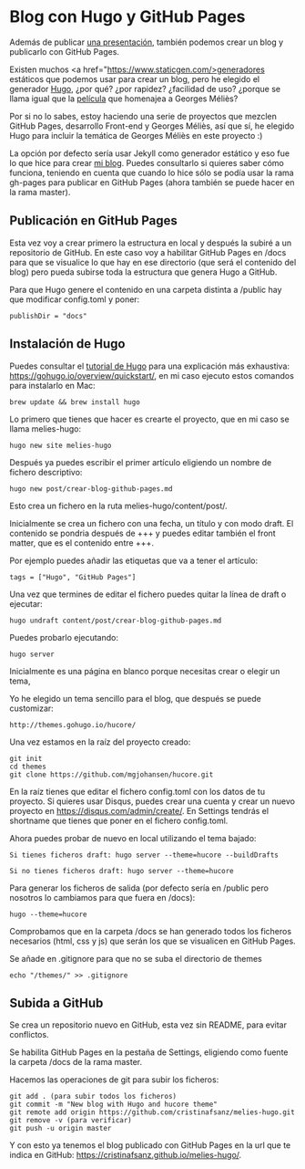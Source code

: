# Blog con Hugo y GitHub Pages

Además de publicar <a href="https://github.com/cristinafsanz/melies-origen">una presentación</a>, también podemos crear un blog y publicarlo con GitHub Pages.

Existen muchos <a href="https://www.staticgen.com/>generadores estáticos</a> que podemos usar para crear un blog, pero he elegido el generador <a href="http://gohugo.io/">Hugo</a>, ¿por qué? ¿por rapidez? ¿facilidad de uso? ¿porque se llama igual que la <a href="https://www.filmaffinity.com/es/film504011.html">película</a> que homenajea a Georges Méliès?

Por si no lo sabes, estoy haciendo una serie de proyectos que mezclen GitHub Pages, desarrollo Front-end y Georges Méliès, así que sí, he elegido Hugo para incluir la temática de Georges Méliès en este proyecto :)

La opción por defecto sería usar Jekyll como generador estático y eso fue lo que hice para crear <a href="http://cristinafsanz.github.io/projects/about/">mi blog</a>. Puedes consultarlo si quieres saber cómo funciona, teniendo en cuenta que cuando lo hice sólo se podía usar la rama gh-pages para publicar en GitHub Pages (ahora también se puede hacer en la rama master).

## Publicación en GitHub Pages 

Esta vez voy a crear primero la estructura en local y después la subiré a un repositorio de GitHub. En este caso voy a habilitar GitHub Pages en /docs para que se visualice lo que hay en ese directorio (que será el contenido del blog) pero pueda subirse toda la estructura que genera Hugo a GitHub.

Para que Hugo genere el contenido en una carpeta distinta a /public hay que modificar config.toml y poner:

	publishDir = "docs"

## Instalación de Hugo

Puedes consultar el <a href="https://gohugo.io/overview/quickstart/">tutorial de Hugo</a> para una explicación más exhaustiva: https://gohugo.io/overview/quickstart/, en mi caso ejecuto estos comandos para instalarlo en Mac:

	brew update && brew install hugo

Lo primero que tienes que hacer es crearte el proyecto, que en mi caso se llama melies-hugo:

	hugo new site melies-hugo

Después ya puedes escribir el primer artículo eligiendo un nombre de fichero descriptivo:

	hugo new post/crear-blog-github-pages.md

Esto crea un fichero en la ruta melies-hugo/content/post/.

Inicialmente se crea un fichero con una fecha, un título y con modo draft. El contenido se pondria después de +++ y puedes editar también el front matter, que es el contenido entre +++.

Por ejemplo puedes añadir las etiquetas que va a tener el artículo:

	tags = ["Hugo", "GitHub Pages"]

Una vez que termines de editar el fichero puedes quitar la línea de draft o ejecutar:

	hugo undraft content/post/crear-blog-github-pages.md

Puedes probarlo ejecutando:

	hugo server

Inicialmente es una página en blanco porque necesitas crear o elegir un tema,

Yo he elegido un tema sencillo para el blog, que después se puede customizar:

	http://themes.gohugo.io/hucore/

Una vez estamos en la raíz del proyecto creado:

	git init
	cd themes
	git clone https://github.com/mgjohansen/hucore.git

En la raíz tienes que editar el fichero config.toml con los datos de tu proyecto. Si quieres usar Disqus, puedes crear una cuenta y crear un nuevo proyecto en https://disqus.com/admin/create/. En Settings tendrás el shortname que tienes que poner en el fichero config.toml.

Ahora puedes probar de nuevo en local utilizando el tema bajado:

	Si tienes ficheros draft: hugo server --theme=hucore --buildDrafts

	Si no tienes ficheros draft: hugo server --theme=hucore

Para generar los ficheros de salida (por defecto sería en /public pero nosotros lo cambiamos para que fuera en /docs):

	hugo --theme=hucore

Comprobamos que en la carpeta /docs se han generado todos los ficheros necesarios (html, css y js) que serán los que se visualicen en GitHub Pages.

Se añade en .gitignore para que no se suba el directorio de themes

	echo "/themes/" >> .gitignore

## Subida a GitHub

Se crea un repositorio nuevo en GitHub, esta vez sin README, para evitar conflictos.

Se habilita GitHub Pages en la pestaña de Settings, eligiendo como fuente la carpeta /docs de la rama master.

Hacemos las operaciones de git para subir los ficheros:

	git add . (para subir todos los ficheros)
	git commit -m "New blog with Hugo and hucore theme"
	git remote add origin https://github.com/cristinafsanz/melies-hugo.git
	git remove -v (para verificar)
	git push -u origin master

Y con esto ya tenemos el blog publicado con GitHub Pages en la url que te indica en GitHub: https://cristinafsanz.github.io/melies-hugo/.



	


